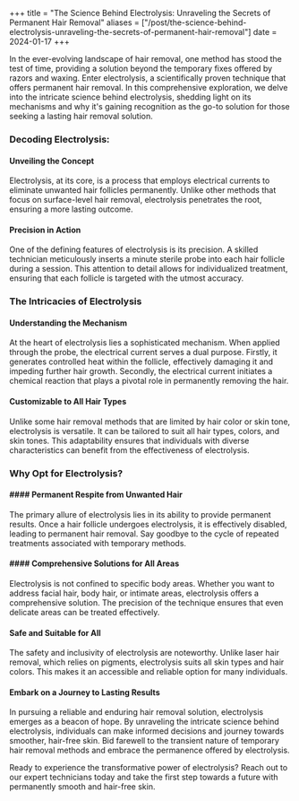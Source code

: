 +++
title = "The Science Behind Electrolysis: Unraveling the Secrets of Permanent Hair Removal"
aliases = ["/post/the-science-behind-electrolysis-unraveling-the-secrets-of-permanent-hair-removal"]
date = 2024-01-17
+++

In the ever-evolving landscape of hair removal, one method has stood the test of time, providing a solution beyond the temporary fixes offered by razors and waxing. Enter electrolysis, a scientifically proven technique that offers permanent hair removal. In this comprehensive exploration, we delve into the intricate science behind electrolysis, shedding light on its mechanisms and why it's gaining recognition as the go-to solution for those seeking a lasting hair removal solution.

### Decoding Electrolysis:

#### Unveiling the Concept

Electrolysis, at its core, is a process that employs electrical currents to eliminate unwanted hair follicles permanently. Unlike other methods that focus on surface-level hair removal, electrolysis penetrates the root, ensuring a more lasting outcome.

#### Precision in Action

One of the defining features of electrolysis is its precision. A skilled technician meticulously inserts a minute sterile probe into each hair follicle during a session. This attention to detail allows for individualized treatment, ensuring that each follicle is targeted with the utmost accuracy.


### The Intricacies of Electrolysis

#### Understanding the Mechanism

At the heart of electrolysis lies a sophisticated mechanism. When applied through the probe, the electrical current serves a dual purpose. Firstly, it generates controlled heat within the follicle, effectively damaging it and impeding further hair growth. Secondly, the electrical current initiates a chemical reaction that plays a pivotal role in permanently removing the hair.

#### Customizable to All Hair Types

Unlike some hair removal methods that are limited by hair color or skin tone, electrolysis is versatile. It can be tailored to suit all hair types, colors, and skin tones. This adaptability ensures that individuals with diverse characteristics can benefit from the effectiveness of electrolysis.

### Why Opt for Electrolysis?

#### #### Permanent Respite from Unwanted Hair

The primary allure of electrolysis lies in its ability to provide permanent results. Once a hair follicle undergoes electrolysis, it is effectively disabled, leading to permanent hair removal. Say goodbye to the cycle of repeated treatments associated with temporary methods.


#### #### Comprehensive Solutions for All Areas

Electrolysis is not confined to specific body areas. Whether you want to address facial hair, body hair, or intimate areas, electrolysis offers a comprehensive solution. The precision of the technique ensures that even delicate areas can be treated effectively.

#### Safe and Suitable for All

The safety and inclusivity of electrolysis are noteworthy. Unlike laser hair removal, which relies on pigments, electrolysis suits all skin types and hair colors. This makes it an accessible and reliable option for many individuals.

#### Embark on a Journey to Lasting Results

In pursuing a reliable and enduring hair removal solution, electrolysis emerges as a beacon of hope. By unraveling the intricate science behind electrolysis, individuals can make informed decisions and journey towards smoother, hair-free skin. Bid farewell to the transient nature of temporary hair removal methods and embrace the permanence offered by electrolysis.

Ready to experience the transformative power of electrolysis? Reach out to our expert technicians today and take the first step towards a future with permanently smooth and hair-free skin.
